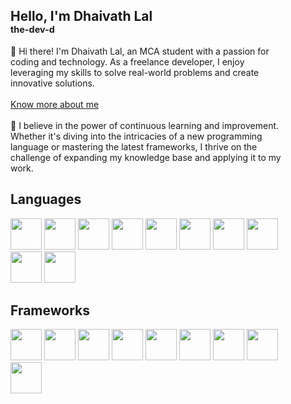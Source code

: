 <div style="padding: 2rem">
    <h2>
        Hello, I'm Dhaivath Lal <br />
        <b style="font-size: 0.9rem"> the-dev-d </b>
    </h2>
    <p>
        👋 Hi there! I'm Dhaivath Lal, an MCA student with a passion for coding
        and technology. As a freelance developer, I enjoy leveraging my skills
        to solve real-world problems and create innovative solutions. <br />
        <br />
        <a href="https://www.dhaivathlal.in"> Know more about me </a>
        <br />
        <br />
        🌟 I believe in the power of continuous learning and improvement.
        Whether it's diving into the intricacies of a new programming language
        or mastering the latest frameworks, I thrive on the challenge of
        expanding my knowledge base and applying it to my work.
    </p>
    <h2>Languages</h2>
    <div>
        <img
            src="https://cdn.jsdelivr.net/gh/devicons/devicon@latest/icons/java/java-original-wordmark.svg"
            width="50"
            height="50"
        />
        <img
            src="https://cdn.jsdelivr.net/gh/devicons/devicon@latest/icons/c/c-original.svg"
            width="50"
            height="50"
        />
        <img
            src="https://cdn.jsdelivr.net/gh/devicons/devicon@latest/icons/cplusplus/cplusplus-original.svg"
            width="50"
            height="50"
        />
        <img
            src="https://cdn.jsdelivr.net/gh/devicons/devicon@latest/icons/python/python-original-wordmark.svg"
            width="50"
            height="50"
        />
        <img
            src="https://cdn.jsdelivr.net/gh/devicons/devicon@latest/icons/dart/dart-original-wordmark.svg"
            width="50"
            height="50"
        />
        <img
            src="https://cdn.jsdelivr.net/gh/devicons/devicon@latest/icons/javascript/javascript-original.svg"
            width="50"
            height="50"
        />
        <img
            src="https://cdn.jsdelivr.net/gh/devicons/devicon@latest/icons/typescript/typescript-original.svg"
            width="50"
            height="50"
        />
        <img
            src="https://cdn.jsdelivr.net/gh/devicons/devicon@latest/icons/bash/bash-original.svg"
            width="50"
            height="50"
        />
        <img
            src="https://cdn.jsdelivr.net/gh/devicons/devicon@latest/icons/tailwindcss/tailwindcss-original.svg"
            width="50"
            height="50"
        />
        <img
            src="https://cdn.jsdelivr.net/gh/devicons/devicon@latest/icons/php/php-original.svg"
            width="50"
            height="50"
        />
    </div>

<h2>Frameworks</h2>
    <div>
        <img
            src="https://cdn.jsdelivr.net/gh/devicons/devicon@latest/icons/angular/angular-original.svg"
            width="50"
            height="50"
        />
        <img
            src="https://cdn.jsdelivr.net/gh/devicons/devicon@latest/icons/react/react-original.svg"
            width="50"
            height="50"
        />
        <img
            src="https://cdn.jsdelivr.net/gh/devicons/devicon@latest/icons/svelte/svelte-original-wordmark.svg"
            width="50"
            height="50"
        />
        <img
            src="https://cdn.jsdelivr.net/gh/devicons/devicon@latest/icons/express/express-original.svg"
            width="50"
            height="50"
        />
        <img
            src="https://cdn.jsdelivr.net/gh/devicons/devicon@latest/icons/nextjs/nextjs-original.svg"
            width="50"
            height="50"
        />
        <img
            src="https://cdn.jsdelivr.net/gh/devicons/devicon@latest/icons/svelte/svelte-original.svg"
            width="50"
            height="50"
        />
        <img
            src="https://cdn.jsdelivr.net/gh/devicons/devicon@latest/icons/spring/spring-original.svg"
            width="50"
            height="50"
        />
        <img
            src="https://cdn.jsdelivr.net/gh/devicons/devicon@latest/icons/flutter/flutter-original.svg"
            width="50"
            height="50"
        />
        <img
            src="https://cdn.jsdelivr.net/gh/devicons/devicon@latest/icons/laravel/laravel-original.svg"
            width="50"
            height="50"
        />
    </div>
</div>

